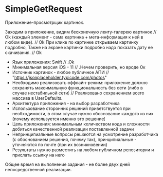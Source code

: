 #  SimpleGetRequest 
Приложение-просмотрщик картинок.
 
Заходим в приложение, видим бесконечную ленту-галерею картинок  // Ok
(каждый элемент - сама картинка + мета-информация к ней в любом виде). // Ok
 При клике по картинке открываем картинку подробно, 
Также на экране картинки подробно надо показать дату ее скачивания. // Ok

- Язык приложения: Swift  // .Ok
- Минимальная версия iOS - 11  // .Нечем проверить, но вроде Ок
- Источник картинок - любое публичное АПИ  // "https://jsonplaceholder.typicode.com/photos"  
- Необходимо реализовать оффлайн-режим: приложение должно сохранять максимальную функциональность без сети (либо в случае нестабильной сети) // Реализовано сохранением всего массива в UserDefaults.   
- Архитектура приложения - на выбор разработчика
- Использование сторонних решений приветствуется при необходимости, в этом случае нужно обоснование каждого из них (почему используется именно это решение)  
- Цель приложения: минимальным количеством кода и сложности добиться качественной реализации поставленной задачи
- Непринципиальные вопросы решаются на усмотрение разработчика (с обоснованием решения, почему так), принципиальные - уточняются по почте (при их возникновении)
- Результаты нужно разместить на любом публичном репозитории и прислать ссылку на него
 
Общее время на выполнение задания - не более двух дней непосредственной реализации. 
